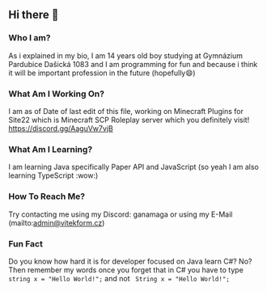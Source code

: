 ## Hi there 👋

<!--
**vitekform/vitekform** is a ✨ _special_ ✨ repository because its `README.md` (this file) appears on your GitHub profile.

Here are some ideas to get you started:

- 🔭 I’m currently working on ...
- 🌱 I’m currently learning ...
- 👯 I’m looking to collaborate on ...
- 🤔 I’m looking for help with ...
- 💬 Ask me about ...
- 📫 How to reach me: ...
- 😄 Pronouns: ...
- ⚡ Fun fact: ...
-->

### Who I am?
As i explained in my bio, I am 14 years old boy studying at Gymnázium Pardubice Dašická 1083 and I am programming for fun and because i think it will be important profession in the future (hopefully😄)
### What Am I Working On?
I am as of Date of last edit of this file, working on Minecraft Plugins for Site22 which is Minecraft SCP Roleplay server which you definitely visit! https://discord.gg/AaguVw7vjB
### What Am I Learning?
I am learning Java specifically Paper API and JavaScript (so yeah I am also learning TypeScript :wow:)
### How To Reach Me?
Try contacting me using my Discord: ganamaga or using my E-Mail (mailto:admin@vitekform.cz)
### Fun Fact
Do you know how hard it is for developer focused on Java learn C#? No? Then remember my words once you forget that in C# you have to type `string x = "Hello World!";` and not ` String x = "Hello World!";`
